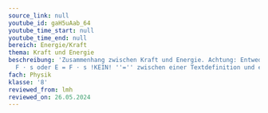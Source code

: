 ```yaml
---
source_link: null
youtube_id: gaH5uAab_64
youtube_time_start: null
youtube_time_end: null
bereich: Energie/Kraft
thema: Kraft und Energie
beschreibung: 'Zusammenhang zwischen Kraft und Energie. Achtung: Entweder Energie:
  F ⋅ s oder E = F ⋅ s !KEIN! ''='' zwischen einer Textdefinition und einer Formel.'
fach: Physik
klasse: '8'
reviewed_from: lmh
reviewed_on: 26.05.2024
---
```

